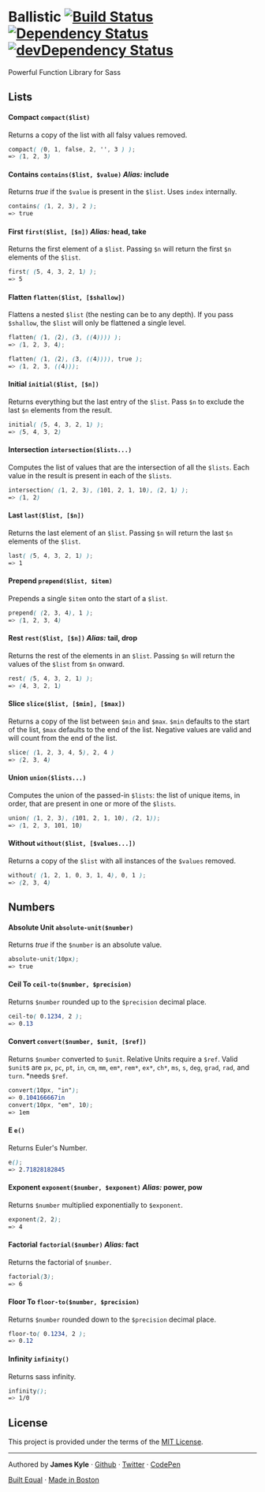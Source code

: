 Ballistic [![Build Status](https://travis-ci.org/tctcl/ballistic.png?branch=master)](https://travis-ci.org/tctcl/ballistic) [![Dependency Status](https://david-dm.org/tctcl/ballistic.png)](https://david-dm.org/tctcl/ballistic) [![devDependency Status](https://david-dm.org/tctcl/ballistic/dev-status.png)](https://david-dm.org/tctcl/ballistic#info=devDependencies)
========

Powerful Function Library for Sass

## Lists

#### Compact `compact($list)`

Returns a copy of the list with all falsy values removed.

```scss
compact( (0, 1, false, 2, '', 3 ) );
=> (1, 2, 3)
```

#### Contains `contains($list, $value)` _Alias:_ **include**

Returns _true_ if the `$value` is present in the `$list`. Uses `index` internally.

```scss
contains( (1, 2, 3), 2 );
=> true
```

#### First `first($list, [$n])` _Alias:_ **head**, **take**

Returns the first element of a `$list`. Passing `$n` will return the first `$n` elements of the `$list`.

```scss
first( (5, 4, 3, 2, 1) );
=> 5
```

#### Flatten `flatten($list, [$shallow])`

Flattens a nested `$list` (the nesting can be to any depth). If you pass `$shallow`, the `$list` will only be flattened a single level.

```scss
flatten( (1, (2), (3, ((4)))) );
=> (1, 2, 3, 4);

flatten( (1, (2), (3, ((4)))), true );
=> (1, 2, 3, ((4)));
```

#### Initial `initial($list, [$n])`

Returns everything but the last entry of the `$list`. Pass `$n` to exclude the last `$n` elements from the result.

```scss
initial( (5, 4, 3, 2, 1) );
=> (5, 4, 3, 2)
```

#### Intersection `intersection($lists...)`

Computes the list of values that are the intersection of all the `$lists`. Each value in the result is present in each of the `$lists`.

```scss
intersection( (1, 2, 3), (101, 2, 1, 10), (2, 1) );
=> (1, 2)
```

#### Last `last($list, [$n])`

Returns the last element of an `$list`. Passing `$n` will return the last `$n` elements of the `$list`.

```scss
last( (5, 4, 3, 2, 1) );
=> 1
```

#### Prepend `prepend($list, $item)`

Prepends a single `$item` onto the start of a `$list`.

```scss
prepend( (2, 3, 4), 1 );
=> (1, 2, 3, 4)
```

#### Rest `rest($list, [$n])` _Alias:_ **tail**, **drop**

Returns the rest of the elements in an `$list`. Passing `$n` will return the values of the `$list` from `$n` onward.

```scss
rest( (5, 4, 3, 2, 1) );
=> (4, 3, 2, 1)
```

#### Slice `slice($list, [$min], [$max])`

Returns a copy of the list between `$min` and `$max`. `$min` defaults to the start of the list, `$max` defaults to the end of the list. Negative values are valid and will count from the end of the list.

```scss
slice( (1, 2, 3, 4, 5), 2, 4 )
=> (2, 3, 4)
```

#### Union `union($lists...)`

Computes the union of the passed-in `$lists`: the list of unique items, in order, that are present in one or more of the `$lists`.

```scss
union( (1, 2, 3), (101, 2, 1, 10), (2, 1));
=> (1, 2, 3, 101, 10)
```

#### Without `without($list, [$values...])`

Returns a copy of the `$list` with all instances of the `$values` removed.

```scss
without( (1, 2, 1, 0, 3, 1, 4), 0, 1 );
=> (2, 3, 4)
```

## Numbers

#### Absolute Unit `absolute-unit($number)`

Returns _true_ if the `$number` is an absolute value.

```scss
absolute-unit(10px);
=> true
```

#### Ceil To `ceil-to($number, $precision)`

Returns `$number` rounded up to the `$precision` decimal place.

```scss
ceil-to( 0.1234, 2 );
=> 0.13
```

#### Convert `convert($number, $unit, [$ref])`

Returns `$number` converted to `$unit`. Relative Units require a `$ref`. Valid `$unit`s are `px`, `pc`, `pt`, `in`, `cm`, `mm`, `em*`, `rem*`, `ex*`, `ch*`, `ms`, `s`, `deg`, `grad`, `rad`, and `turn`. *needs `$ref`.

```scss
convert(10px, "in");
=> 0.104166667in
convert(10px, "em", 10);
=> 1em
```

#### E `e()`

Returns Euler's Number.

```scss
e();
=> 2.71828182845
```

#### Exponent `exponent($number, $exponent)` _Alias:_ **power**, **pow**

Returns `$number` multiplied exponentially to `$exponent`.

```scss
exponent(2, 2);
=> 4
```

#### Factorial `factorial($number)` _Alias:_ **fact**

Returns the factorial of `$number`.

```scss
factorial(3);
=> 6
```

#### Floor To `floor-to($number, $precision)`

Returns `$number` rounded down to the `$precision` decimal place.

```scss
floor-to( 0.1234, 2 );
=> 0.12
```

#### Infinity `infinity()`

Returns sass infinity.

```scss
infinity();
=> 1/0
```

## License

This project is provided under the terms of the [MIT License](LICENSE.md).

---

Authored by **James Kyle** · [Github](https://github.com/thejameskyle) · [Twitter](https://twitter.com/thejameskyle) · [CodePen](https://codepen.com/thejameskyle)

[Built Equal](www.hrc.org/donate) · [Made in Boston](http://bostonbuilt.org/)
